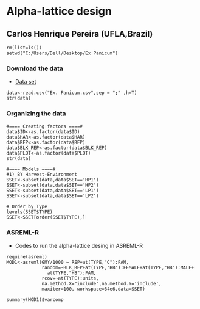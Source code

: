 # Alpha-lattice design

## Carlos Henrique Pereira (UFLA,Brazil)

```
rm(list=ls())
setwd("C:/Users/Dell/Desktop/Ex Panicum")
```

### Download the data

- [Data set](https://github.com/lfelipe-ferrao/lfelipe-ferrao.github.io/blob/master/class/ad_plant/Ex.Panicum.csv)

```
data<-read.csv("Ex. Panicum.csv",sep = ";" ,h=T)
str(data)
```

### Organizing the data
```
#==== Creating factors ====#
data$ID<-as.factor(data$ID)
data$HAR<-as.factor(data$HAR)
data$REP<-as.factor(data$REP)
data$BLK_REP<-as.factor(data$BLK_REP)
data$PLOT<-as.factor(data$PLOT)
str(data)

#==== Models ====#
#1) BY Harvest-Environment 
SSET<-subset(data,data$SET=='HP1')
SSET<-subset(data,data$SET=='HP2')
SSET<-subset(data,data$SET=='LP1')
SSET<-subset(data,data$SET=='LP2')

# Order by Type
levels(SSET$TYPE)
SSET<-SSET[order(SSET$TYPE),]
```

### ASREML-R

- Codes to run the alpha-lattice desing in ASREML-R

```
require(asreml)
MOD1<-asreml(GMY/1000 ~ REP+at(TYPE,"C"):FAM,
             random=~BLK_REP+at(TYPE,"HB"):FEMALE+at(TYPE,"HB"):MALE+
               at(TYPE,"HB"):FAM,
             rcov=~at(TYPE):units,
             na.method.X="include",na.method.Y='include',
             maxiter=100, workspace=64e6,data=SSET)

summary(MOD1)$varcomp
```

